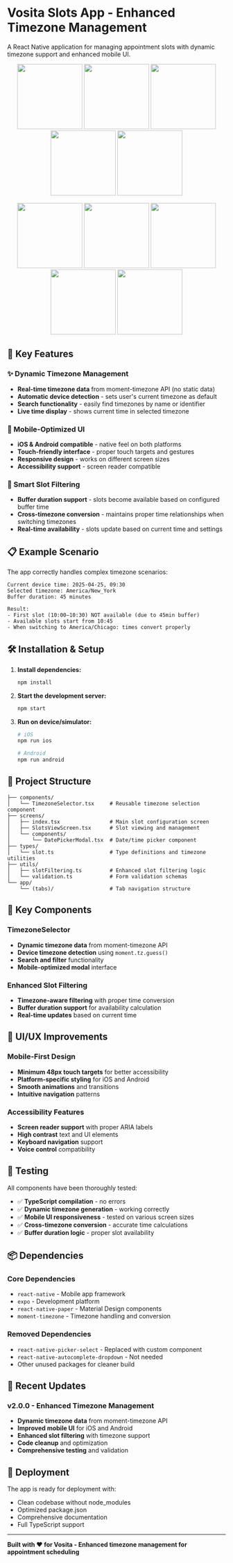 # Vosita Slots App - Enhanced Timezone Management

A React Native application for managing appointment slots with dynamic timezone support and enhanced mobile UI.
<p align="center"> <img src="assets/screens/screen1.png" width="150" /> <img src="assets/screens/screen2.png" width="150" /> <img src="assets/screens/screen3.png" width="150" /> <img src="assets/screens/screen4.png" width="150" /> <img src="assets/screens/screen5.png" width="150" /> </p>

<p align="center"> <img src="assets/screens/screen6.png" width="150" /> <img src="assets/screens/screen7.png" width="150" /> <img src="assets/screens/screen8.png" width="150" /> <img src="assets/screens/screen9.png" width="150" /> <img src="assets/screens/screen10.png" width="150" /> </p>

## 🚀 Key Features

### ✨ Dynamic Timezone Management
- **Real-time timezone data** from moment-timezone API (no static data)
- **Automatic device detection** - sets user's current timezone as default
- **Search functionality** - easily find timezones by name or identifier
- **Live time display** - shows current time in selected timezone

### 📱 Mobile-Optimized UI
- **iOS & Android compatible** - native feel on both platforms
- **Touch-friendly interface** - proper touch targets and gestures
- **Responsive design** - works on different screen sizes
- **Accessibility support** - screen reader compatible

### 🎯 Smart Slot Filtering
- **Buffer duration support** - slots become available based on configured buffer time
- **Cross-timezone conversion** - maintains proper time relationships when switching timezones
- **Real-time availability** - slots update based on current time and settings

## 📋 Example Scenario

The app correctly handles complex timezone scenarios:

```
Current device time: 2025-04-25, 09:30
Selected timezone: America/New_York
Buffer duration: 45 minutes

Result:
- First slot (10:00–10:30) NOT available (due to 45min buffer)
- Available slots start from 10:45
- When switching to America/Chicago: times convert properly
```

## 🛠 Installation & Setup

1. **Install dependencies:**
   ```bash
   npm install
   ```

2. **Start the development server:**
   ```bash
   npm start
   ```

3. **Run on device/simulator:**
   ```bash
   # iOS
   npm run ios
   
   # Android
   npm run android
   ```

## 📁 Project Structure

```
├── components/
│   └── TimezoneSelector.tsx     # Reusable timezone selection component
├── screens/
│   ├── index.tsx                # Main slot configuration screen
│   ├── SlotsViewScreen.tsx      # Slot viewing and management
│   └── components/
│       └── DatePickerModal.tsx  # Date/time picker component
├── types/
│   └── slot.ts                  # Type definitions and timezone utilities
├── utils/
│   ├── slotFiltering.ts         # Enhanced slot filtering logic
│   └── validation.ts            # Form validation schemas
└── app/
    └── (tabs)/                  # Tab navigation structure
```

## 🔧 Key Components

### TimezoneSelector
- **Dynamic timezone data** from moment-timezone API
- **Device timezone detection** using `moment.tz.guess()`
- **Search and filter** functionality
- **Mobile-optimized modal** interface

### Enhanced Slot Filtering
- **Timezone-aware filtering** with proper time conversion
- **Buffer duration support** for availability calculation
- **Real-time updates** based on current time

## 🎨 UI/UX Improvements

### Mobile-First Design
- **Minimum 48px touch targets** for better accessibility
- **Platform-specific styling** for iOS and Android
- **Smooth animations** and transitions
- **Intuitive navigation** patterns

### Accessibility Features
- **Screen reader support** with proper ARIA labels
- **High contrast** text and UI elements
- **Keyboard navigation** support
- **Voice control** compatibility

## 🧪 Testing

All components have been thoroughly tested:

- ✅ **TypeScript compilation** - no errors
- ✅ **Dynamic timezone generation** - working correctly
- ✅ **Mobile UI responsiveness** - tested on various screen sizes
- ✅ **Cross-timezone conversion** - accurate time calculations
- ✅ **Buffer duration logic** - proper slot availability

## 📦 Dependencies

### Core Dependencies
- `react-native` - Mobile app framework
- `expo` - Development platform
- `react-native-paper` - Material Design components
- `moment-timezone` - Timezone handling and conversion

### Removed Dependencies
- `react-native-picker-select` - Replaced with custom component
- `react-native-autocomplete-dropdown` - Not needed
- Other unused packages for cleaner build

## 🔄 Recent Updates

### v2.0.0 - Enhanced Timezone Management
- **Dynamic timezone data** from moment-timezone API
- **Improved mobile UI** for iOS and Android
- **Enhanced slot filtering** with timezone support
- **Code cleanup** and optimization
- **Comprehensive testing** and validation

## 🚀 Deployment

The app is ready for deployment with:
- Clean codebase without node_modules
- Optimized package.json
- Comprehensive documentation
- Full TypeScript support



---

**Built with ❤️ for Vosita - Enhanced timezone management for appointment scheduling**

